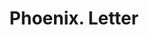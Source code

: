 ---
doi: 10.7916/D8GJ0W0N
date_other: '1900'
date_other_textual: 1900-1909
form: correspondence
genre:
- Letters (correspondence)
name:
- Phoenix
object_in_context_url: https://biggert.cul.columbia.edu/items/view/ave_biggert_00311
subject_hierarchical_geographic:
- Lexington, Kentucky, United States
subject_name:
- Phoenix
title: Phoenix. Letter
sort_title: Phoenix. Letter
call_number: ave_biggert_00311
coordinates:
- 38.02972222222222,-84.49472222222222
pid: ave_biggert_00311
identifiers: ave_biggert_00311
thumbnail: https://derivativo-3.library.columbia.edu/iiif/2/ldpd:344264/full/!256,256/0/native.jpg
permalink: /biggert/ave_biggert_00311/
layout: iiif-image-page
---